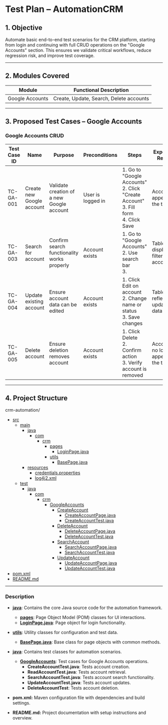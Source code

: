 # Test Plan – AutomationCRM

## 1. Objective

Automate basic end-to-end test scenarios for the CRM platform, starting from login and continuing with full CRUD operations on the "Google Accounts" section. This ensures we validate critical workflows, reduce regression risk, and improve test coverage.

---

## 2. Modules Covered

| Module          | Functional Description                  |
|-----------------|-----------------------------------------|
| Google Accounts | Create, Update, Search, Delete accounts |

---

## 3. Proposed Test Cases – Google Accounts

### Google Accounts CRUD

| Test Case ID | Name                      | Purpose                                     | Preconditions          | Steps                                                                                    | Expected Result                        |
|--------------|---------------------------|---------------------------------------------|------------------------|------------------------------------------------------------------------------------------|----------------------------------------|
| TC-GA-001    | Create new Google account | Validate creation of a new Google account   | User is logged in      | 1. Go to "Google Accounts"<br>2. Click "Create Account"<br>3. Fill form<br>4. Click Save | Account appears in the table           |
| TC-GA-003    | Search for account        | Confirm search functionality works properly | Account exists         | 1. Go to "Google Accounts"<br>2. Use search bar <br>3.                                   | Table displays filtered account(s)     |
| TC-GA-004    | Update existing account   | Ensure account data can be edited           | Account exists         | 1. Click Edit on account<br>2. Change name or status<br>3. Save changes                  | Table reflects updated data            |
| TC-GA-005    | Delete account            | Ensure deletion removes account             | Account exists         | 1. Click Delete<br>2. Confirm action<br>3. Verify account is removed                     | Account no longer appears in the table |

---

## 4. Project Structure

crm-automation/
- [src](src)
    - [main](src/main/)
        - [java](src/main/java)
            - [com](src/main/java/com/)
                - [crm](src/main/java/com/crm/)
                    - [pages](src/main/java/com/crm/pages)
                        - [LoginPage.java](src/main/java/com/crm/pages/LoginPage.java)
                    - [utils](src/main/java/com/crm/utils)
                        - [BasePage.java](src/main/java/com/crm/utils/BasePage.java)
        - [resources](src/main/resources)
            - [credentials.properties](src/main/resources/credentials.properties)
            - [log4j2.xml](src/main/resources/log4j2.xml)
    - [test](src/test)
        - [java](src/test/java)
            - [com](src/test/java/com/)
                - [crm](src/test/java/com/crm/)
                    - [GoogleAccounts](src/test/java/com/crm/GoogleAccounts)
                       - [CreateAccount](src/test/java/com/crm/GoogleAccounts/CreateAccount)
                         - [CreateAccountPage.java](src/test/java/com/crm/GoogleAccounts/CreateAccount/CreateAccountPage.java)
                         - [CreateAccountTest.java](src/test/java/com/crm/GoogleAccounts/CreateAccount/CreateAccountTest.java)
                       - [DeleteAccount](src/test/java/com/crm/GoogleAccounts/DeleteAccount)
                           - [DeleteAccountPage.java](src/test/java/com/crm/GoogleAccounts/DeleteAccount/DeleteAccountPage.java)
                           - [DeleteAccountTest.java](src/test/java/com/crm/GoogleAccounts/DeleteAccount/DeleteAccountTest.java)
                       - [SearchAccount](src/test/java/com/crm/GoogleAccounts/SearchAccount)
                            - [SearchAccountPage.java](src/test/java/com/crm/GoogleAccounts/SearchAccount/SearchAccountPage.java)
                            - [SearchAccountTest.java](src/test/java/com/crm/GoogleAccounts/SearchAccount/SearchAccountTest.java)
                       - [UpdateAccount](src/test/java/com/crm/GoogleAccounts/UpdateAccount)
                            - [UpdateAccountPage.java](src/test/java/com/crm/GoogleAccounts/UpdateAccount/UpdateAccountPage.java)
                            - [UpdateAccountTest.java](src/test/java/com/crm/GoogleAccounts/UpdateAccount/UpdateAccountTest.java)
- [pom.xml](pom.xml)
- [README.md](README.md)

--- 

### Description

* **[java](src/main/java)**: Contains the core Java source code for the automation framework.
  * **[pages](src/main/java/com/crm/pages)**: Page Object Model (POM) classes for UI interactions.
  * **[LoginPage.java](src/main/java/com/crm/pages/LoginPage.java)**: Page object for login functionality.

* **[utils](src/main/java/com/crm/utils)**: Utility classes for configuration and test data.
  * **[BasePage.java](src/main/java/com/crm/utils/BasePage.java)**: Base class for page objects with common methods.
* **[java](src/test/java)**: Contains test classes for automation scenarios.
  * **[GoogleAccounts](src/test/java/com/crm/GoogleAccounts)**: Test cases for Google Accounts operations.
    * **CreateAccountTest.java**: Tests account creation.
    * **ReadAccountTest.java**: Tests account retrieval.
    * **SearchAccountTest.java**: Tests account search functionality.
    * **UpdateAccountTest.java**: Tests account updates.
    * **DeleteAccountTest**: Tests account deletion.
* **pom.xml:** Maven configuration file with dependencies and build settings.
* **README.md:** Project documentation with setup instructions and overview.
  
  
